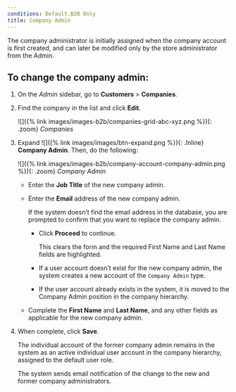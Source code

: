 ```yaml
---
conditions: Default.B2B Only
title: Company Admin
---
```


The company administrator is initially assigned when the company account is first created, and can later be modified only by the store administrator from the Admin.

## To change the company admin:

1. On the _Admin_ sidebar, go to **Customers** > **Companies**.

1. Find the company in the list and click **Edit**.

    ![]({% link images/images-b2b/companies-grid-abc-xyz.png %}){: .zoom}
    _Companies_

1. Expand ![]({% link images/images/btn-expand.png %}){: .Inline} **Company Admin**. Then, do the following:

    ![]({% link images/images-b2b/company-account-company-admin.png %}){: .zoom}
    _Company Admin_

   - Enter the **Job Title** of the new company admin.

   - Enter the **Email** address of the new company admin.

      If the system doesn’t find the email address in the database, you are prompted to confirm that you want to replace the company admin.

      - Click **Proceed** to continue.

         This clears the form and the required First Name and Last Name fields are highlighted.

      - If a user account doesn’t exist for the new company admin, the system creates a new account of the `Company Admin` type.

      - If the user account already exists in the system, it is moved to the Company Admin position in the company hierarchy.

   - Complete the **First Name** and **Last Name**, and any other fields as applicable for the new company admin.

1. When complete, click **Save**.

    The individual account of the former company admin remains in the system as an active individual user account in the company hierarchy, assigned to the default user role.

    The system sends email notification of the change to the new and former company administrators.
